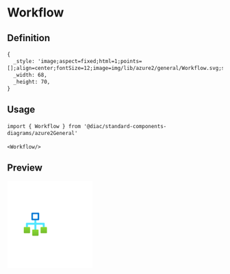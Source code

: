 # Workflow

## Definition

```
{
  _style: 'image;aspect=fixed;html=1;points=[];align=center;fontSize=12;image=img/lib/azure2/general/Workflow.svg;strokeColor=none;',
  _width: 68,
  _height: 70,
}
```

## Usage

```
import { Workflow } from '@diac/standard-components-diagrams/azure2General'

<Workflow/>
```

## Preview

<img src="./workflow.png" width="200"/>

